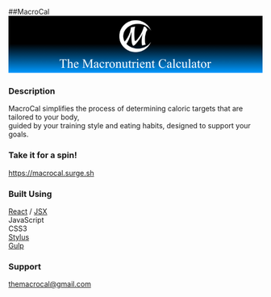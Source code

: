 ##MacroCal
[![header](./screen-shot.png)](https://macrocal.surge.sh)



### Description
MacroCal simplifies the process of determining caloric targets that are tailored to your body,  
guided by your training style and eating habits, designed to support your goals.  



### Take it for a spin!
https://macrocal.surge.sh  



### Built Using
[React](https://github.com/facebook/react) / [JSX](https://facebook.github.io/react/docs/jsx-in-depth.html)   
JavaScript  
CSS3  
[Stylus](https://github.com/stylus/stylus)  
[Gulp](https://github.com/gulpjs/gulp)  


### Support
[themacrocal@gmail.com](mailto:themacrocal@gmail.com)
